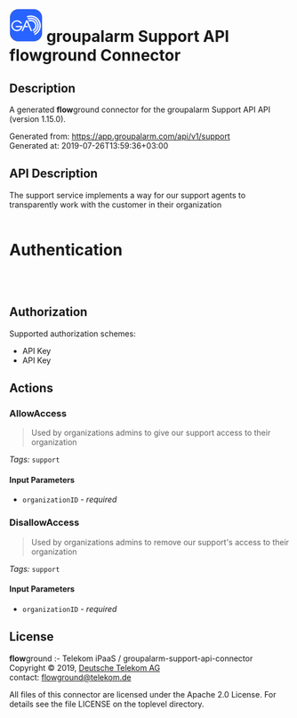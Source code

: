 # ![LOGO](logo.png) groupalarm Support API **flow**ground Connector

## Description

A generated **flow**ground connector for the groupalarm Support API API (version 1.15.0).

Generated from: https://app.groupalarm.com/api/v1/support<br/>
Generated at: 2019-07-26T13:59:36+03:00

## API Description

The support service implements a way for our support agents to transparently work with the customer in their organization<br/>
<br/>
# Authentication<br/>
<br/>
<!-- ReDoc-Inject: <security-definitions> --><br/>

## Authorization

Supported authorization schemes:
- API Key
- API Key

## Actions

### AllowAccess
> Used by organizations admins to give our support access to their organization<br/>

*Tags:* `support`

#### Input Parameters
* `organizationID` - _required_

### DisallowAccess
> Used by organizations admins to remove our support's access to their organization<br/>

*Tags:* `support`

#### Input Parameters
* `organizationID` - _required_

## License

**flow**ground :- Telekom iPaaS / groupalarm-support-api-connector<br/>
Copyright © 2019, [Deutsche Telekom AG](https://www.telekom.de)<br/>
contact: flowground@telekom.de

All files of this connector are licensed under the Apache 2.0 License. For details
see the file LICENSE on the toplevel directory.
